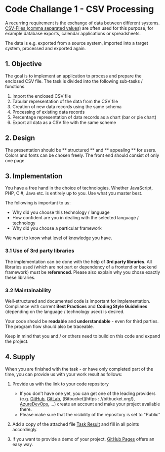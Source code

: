 # Code Challange 1 - CSV Processing

A recurring requirement is the exchange of data between different systems. [CSV-Files (comma separated values)](https://en.wikipedia.org/wiki/CSV_(Dateiformat)) are often used for this purpose, for example database exports, calendar applications or spreadsheets.

The data is e.g. exported from a source system, imported into a target system, processed and exported again.

## 1. Objective

The goal is to implement an application to process and prepare the enclosed CSV file. The task is divided into the following sub-tasks / functions.

1. Import the enclosed CSV file
2. Tabular representation of the data from the CSV file
3. Creation of new data records using the same schema
4. Processing of existing data records
5. Percentage representation of data records as a chart (bar or pie chart)
6. Export all data as a CSV file with the same scheme

## 2. Design

The presentation should be ** structured ** and ** appealing ** for users. Colors and fonts can be chosen freely. The front end should consist of only one page.

## 3. Implementation

You have a free hand in the choice of technologies. Whether JavaScript, PHP, C #, Java etc. is entirely up to you. Use what you master best.

The following is important to us:

- Why did you choose this technology / language
- How confident are you in dealing with the selected language / technology
- Why did you choose a particular framework

We want to know what level of knowledge you have.

### 3.1 Use of 3rd party libraries

The implementation can be done with the help of **3rd party libraries**. All libraries used (which are not part or dependency of a frontend or backend framework) must be **referenced**. Please also explain why you chose exactly these libraries.

### 3.2 Maintainability

Well-structured and documented code is important for implementation. Compliance with current **Best Practices** and **Coding Style Guidelines** (depending on the language / technology used) is desired.

Your code should be **readable** and **understandable** - even for third parties. The program flow should also be traceable.

Keep in mind that you and / or others need to build on this code and expand the project.

## 4. Supply

When you are finished with the task - or have only completed part of the time, you can provide us with your work result as follows:

1. Provide us with the link to your code repository
   - If you don't have one yet, you can get one of the leading providers (e.g. [GitHub](https://github.com/), [GitLab](https://about.gitlab.com/), [Bitbucket](https : //bitbucket.org/), [AzureDevOps](https://dev.azure.com/), ...) create an account and make your project available there.
   - Please make sure that the visibility of the repository is set to "Public"

2. Add a copy of the attached file [Task Result](Task&#32;Result.md) and fill in all points accordingly.

3. If you want to provide a demo of your project, [GitHub Pages](https://pages.github.com/) offers an easy way.
